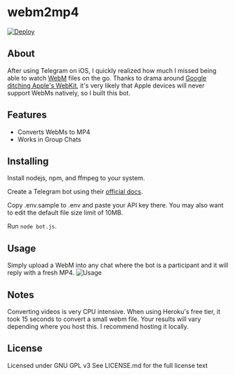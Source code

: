 webm2mp4
=====
[![Deploy](https://www.herokucdn.com/deploy/button.svg)](https://www.heroku.com/deploy?template=https://github.com/JorgenPhi/webm2mp4)

About
-----

After using Telegram on iOS, I quickly realized how much I missed being able to watch [WebM](https://www.webmproject.org/) files on the go. Thanks to drama around [Google ditching Apple's WebKit](https://www.wired.com/2013/04/blink/), it's very likely that Apple devices will never support WebMs natively, so I built this bot.

Features
--------
- Converts WebMs to MP4
- Works in Group Chats

Installing
----------

Install nodejs, npm, and ffmpeg to your system.

Create a Telegram bot using their [official docs](https://core.telegram.org/bots/api).

Copy .env.sample to .env and paste your API key there. You may also want to edit the default file size limit of 10MB.

Run `node bot.js`.

Usage
----------

Simply upload a WebM into any chat where the bot is a participant and it will reply with a fresh MP4.
![Usage](https://imgur.com/zrOMBgl.gif)

Notes
----------

Converting videos is very CPU intensive. When using Heroku's free tier, it took 15 seconds to convert a small webm file. Your results will vary depending where you host this. I recommend hosting it locally.

License
-------

Licensed under GNU GPL v3
See LICENSE.md for the full license text
